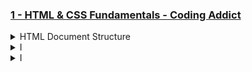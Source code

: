 ### [1 - HTML & CSS Fundamentals - Coding Addict](https://www.codingaddict.io/l/products)

<details>
  <summary>HTML Document Structure</summary>

### 

```html
$ node --version
v22.14.0
```


</details>

<details>
  <summary>I</summary>

### 

```html

```

</details>


















<details>
  <summary>I</summary>

### 

```html

```

</details>
